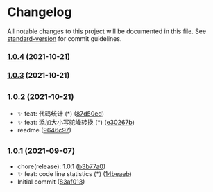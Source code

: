 # Changelog

All notable changes to this project will be documented in this file. See [standard-version](https://github.com/conventional-changelog/standard-version) for commit guidelines.

### [1.0.4](https://github.com/odinsam/odin-vsocdePlugs-Sundry/compare/v1.0.3...v1.0.4) (2021-10-21)

### [1.0.3](https://github.com/odinsam/odin-vsocdePlugs-Sundry/compare/v1.0.1...v1.0.3) (2021-10-21)

## <small>1.0.2 (2021-10-21)</small>

* ✨ feat: 代码统计 (*) ([87d50ed](https://github.com/odinsam/odin-vsocdePlugs-Sundry/commit/87d50ed))
* ✨ feat: 添加大小写驼峰转换 (*) ([e30267b](https://github.com/odinsam/odin-vsocdePlugs-Sundry/commit/e30267b))
* readme ([9646c97](https://github.com/odinsam/odin-vsocdePlugs-Sundry/commit/9646c97))



## <small>1.0.1 (2021-09-07)</small>

* chore(release): 1.0.1 ([b3b77a0](https://github.com/odinsam/odin-vsocdePlugs-Sundry/commit/b3b77a0))
* ✨ feat: code line statistics (*) ([14beaeb](https://github.com/odinsam/odin-vsocdePlugs-Sundry/commit/14beaeb))
* Initial commit ([83af013](https://github.com/odinsam/odin-vsocdePlugs-Sundry/commit/83af013))
